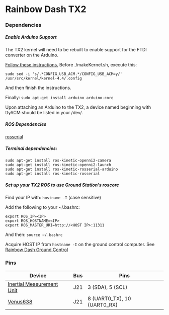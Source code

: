 # Rainbow Dash TX2

### Dependencies

##### Enable Arduino Support


The TX2 kernel will need to be rebuilt to enable support for the FTDI converter on the Arduino.

[Follow these instructions.](http://www.jetsonhacks.com/2017/03/25/build-kernel-and-modules-nvidia-jetson-tx2/) Before ./makeKernel.sh, execute this:

`sudo sed -i 's/.*CONFIG_USB_ACM.*/CONFIG_USB_ACM=y/' /usr/src/kernel/kernel-4.4/.config`

And then finish the instructions.

Finally: `sudo apt-get install arduino arduino-core`

Upon attaching an Arduino to the TX2, a device named beginning with ttyACM should be listed in your /dev/.

##### ROS Dependencies

[rosserial](https://github.com/ros-drivers/rosserial)

##### Terminal dependencies:

```
sudo apt-get install ros-kinetic-openni2-camera
sudo apt-get install ros-kinetic-openni2-launch
sudo apt-get install ros-kinetic-rosserial-arduino
sudo apt-get install ros-kinetic-rosserial
```

##### Set up your TX2 ROS to use Ground Station's roscore

Find your IP with:
`hostname -I` (case sensitive)

Add the following to your ~/.bashrc:
```
export ROS_IP=<IP>
export ROS_HOSTNAME=<IP>
export ROS_MASTER_URI=http://<HOST IP>:11311
```

And then: `source ~/.bashrc`

Acquire HOST IP from `hostname -I` on the ground control computer. See [Rainbow Dash Ground Control](http://github.com/Yonder-Dynamics/rainbow_dash_ground_control.git)

### Pins

| Device | Bus | Pins |
| ------ | --- | ---- |
|[Inertial Measurement Unit](https://www.amazon.com/HiLetgo-Gyroscope-Acceleration-Accelerator-Magnetometer/dp/B01I1J0Z7Y/ref=pd_lpo_vtph_147_tr_t_2?_encoding=UTF8&psc=1&refRID=5V0JGQY8WYM4W9DRX883) | J21 | 3 (SDA), 5 (SCL) |
[Venus638](https://www.sparkfun.com/products/retired/10921) | J21 | 8 (UART0_TX), 10 (UART0_RX) |
